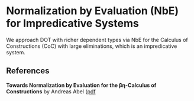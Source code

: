 # Normalization by Evaluation (NbE) for Impredicative Systems

We approach DOT with richer dependent types via NbE for the Calculus of Constructions (CoC)
with large eliminations, which is an impredicative system. 

## References

**Towards Normalization by Evaluation for the βη-Calculus of Constructions** by Andreas Abel ([pdf](http://www.cse.chalmers.se/~abela/flops10long.pdf)

